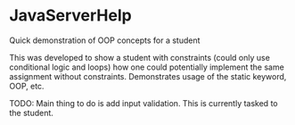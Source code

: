 # JavaServerHelp
Quick demonstration of OOP concepts for a student

This was developed to show a student with constraints (could only use conditional logic and loops) how one could potentially implement the same assignment without constraints.
Demonstrates usage of the static keyword, OOP, etc.

TODO: Main thing to do is add input validation. This is currently tasked to the student.
